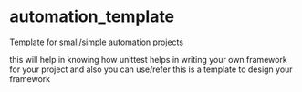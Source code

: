 # automation_template
Template for small/simple automation projects

this  will help in knowing how unittest helps in writing your own framework for your project and also you can use/refer this is a template to design your framework
